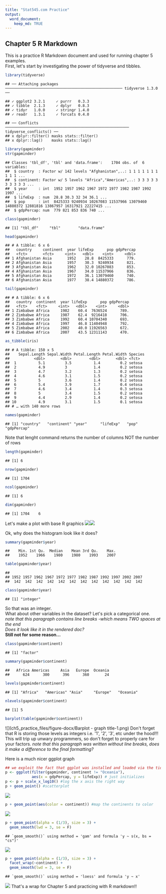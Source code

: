 ```yaml
---
title: "Stat545.com Practice"
output: 
  word_document:
    keep_md: TRUE
---
```




## Chapter 5 R Markdown

This is a practice R Markdown document and used for running chapter 5 examples.  
First, let's start by investigating the power of tidyverse and tibbles.


```r
library(tidyverse)
```

```
## ── Attaching packages ───────────────────────────────────────────────────── tidyverse 1.3.0 ──
```

```
## ✓ ggplot2 3.2.1     ✓ purrr   0.3.3
## ✓ tibble  2.1.3     ✓ dplyr   0.8.3
## ✓ tidyr   1.0.0     ✓ stringr 1.4.0
## ✓ readr   1.3.1     ✓ forcats 0.4.0
```

```
## ── Conflicts ──────────────────────────────────────────────────────── tidyverse_conflicts() ──
## x dplyr::filter() masks stats::filter()
## x dplyr::lag()    masks stats::lag()
```

```r
library(gapminder)
str(gapminder)
```

```
## Classes 'tbl_df', 'tbl' and 'data.frame':	1704 obs. of  6 variables:
##  $ country  : Factor w/ 142 levels "Afghanistan",..: 1 1 1 1 1 1 1 1 1 1 ...
##  $ continent: Factor w/ 5 levels "Africa","Americas",..: 3 3 3 3 3 3 3 3 3 3 ...
##  $ year     : int  1952 1957 1962 1967 1972 1977 1982 1987 1992 1997 ...
##  $ lifeExp  : num  28.8 30.3 32 34 36.1 ...
##  $ pop      : int  8425333 9240934 10267083 11537966 13079460 14880372 12881816 13867957 16317921 22227415 ...
##  $ gdpPercap: num  779 821 853 836 740 ...
```

```r
class(gapminder)
```

```
## [1] "tbl_df"     "tbl"        "data.frame"
```

```r
head(gapminder)
```

```
## # A tibble: 6 x 6
##   country     continent  year lifeExp      pop gdpPercap
##   <fct>       <fct>     <int>   <dbl>    <int>     <dbl>
## 1 Afghanistan Asia       1952    28.8  8425333      779.
## 2 Afghanistan Asia       1957    30.3  9240934      821.
## 3 Afghanistan Asia       1962    32.0 10267083      853.
## 4 Afghanistan Asia       1967    34.0 11537966      836.
## 5 Afghanistan Asia       1972    36.1 13079460      740.
## 6 Afghanistan Asia       1977    38.4 14880372      786.
```

```r
tail(gapminder)
```

```
## # A tibble: 6 x 6
##   country  continent  year lifeExp      pop gdpPercap
##   <fct>    <fct>     <int>   <dbl>    <int>     <dbl>
## 1 Zimbabwe Africa     1982    60.4  7636524      789.
## 2 Zimbabwe Africa     1987    62.4  9216418      706.
## 3 Zimbabwe Africa     1992    60.4 10704340      693.
## 4 Zimbabwe Africa     1997    46.8 11404948      792.
## 5 Zimbabwe Africa     2002    40.0 11926563      672.
## 6 Zimbabwe Africa     2007    43.5 12311143      470.
```

```r
as_tibble(iris)
```

```
## # A tibble: 150 x 5
##    Sepal.Length Sepal.Width Petal.Length Petal.Width Species
##           <dbl>       <dbl>        <dbl>       <dbl> <fct>  
##  1          5.1         3.5          1.4         0.2 setosa 
##  2          4.9         3            1.4         0.2 setosa 
##  3          4.7         3.2          1.3         0.2 setosa 
##  4          4.6         3.1          1.5         0.2 setosa 
##  5          5           3.6          1.4         0.2 setosa 
##  6          5.4         3.9          1.7         0.4 setosa 
##  7          4.6         3.4          1.4         0.3 setosa 
##  8          5           3.4          1.5         0.2 setosa 
##  9          4.4         2.9          1.4         0.2 setosa 
## 10          4.9         3.1          1.5         0.1 setosa 
## # … with 140 more rows
```

```r
names(gapminder)
```

```
## [1] "country"   "continent" "year"      "lifeExp"   "pop"       "gdpPercap"
```

<!-- Note that this type of commenting does NOT show up on your final knit document -->
Note that lenght command returns the number of columns NOT the number of rows

```r
length(gapminder)
```

```
## [1] 6
```

```r
nrow(gapminder)
```

```
## [1] 1704
```

```r
ncol(gapminder)
```

```
## [1] 6
```

```r
dim(gapminder)
```

```
## [1] 1704    6
```

Let's make a plot with base R graphics
![](ch5_practice_files/figure-docx/unnamed-chunk-2-1.png)<!-- -->![](ch5_practice_files/figure-docx/unnamed-chunk-2-2.png)<!-- -->

Ok, why does the histogram look like it does?

```r
summary(gapminder$year)
```

```
##    Min. 1st Qu.  Median    Mean 3rd Qu.    Max. 
##    1952    1966    1980    1980    1993    2007
```

```r
table(gapminder$year)
```

```
## 
## 1952 1957 1962 1967 1972 1977 1982 1987 1992 1997 2002 2007 
##  142  142  142  142  142  142  142  142  142  142  142  142
```

```r
class(gapminder$year)
```

```
## [1] "integer"
```

So that was an integer.  
What about other variables in the dataset? Let's pick a categorical one.  
*note that this paragraph contains line breaks -which means TWO spaces at the end*  
*Does it look like it in the rendered doc?*  
**Still not for some reason...**

```r
class(gapminder$continent)
```

```
## [1] "factor"
```

```r
summary(gapminder$continent)
```

```
##   Africa Americas     Asia   Europe  Oceania 
##      624      300      396      360       24
```

```r
levels(gapminder$continent)
```

```
## [1] "Africa"   "Americas" "Asia"     "Europe"   "Oceania"
```

```r
nlevels(gapminder$continent)
```

```
## [1] 5
```


```r
barplot(table(gapminder$continent))
```

![](ch5_practice_files/figure-docx/Barplot - graph title-1.png)<!-- -->
Don't forget that R is storing those levels as integers i.e. '1', '2', '3', etc under the hood!!! This will trip up unwary programmers, so don't forget to properly care for your factors. *note that this paragraph was written without line breaks, does it make a difference to the final formatting?*


Here is a much nicer ggplot graph

```r
## we exploit the fact that ggplot was installed and loaded via the tidyverse
p <- ggplot(filter(gapminder, continent != "Oceania"),
            aes(x = gdpPercap, y = lifeExp)) # just initializes
p <- p + scale_x_log10() #log the x axis the right way
p + geom_point() #scatterplot
```

![](ch5_practice_files/figure-docx/unnamed-chunk-5-1.png)<!-- -->

```r
p + geom_point(aes(color = continent)) #map the continents to color
```

![](ch5_practice_files/figure-docx/unnamed-chunk-5-2.png)<!-- -->

```r
p + geom_point(alpha = (1/3), size = 3) +
  geom_smooth(lwd = 3, se = F) 
```

```
## `geom_smooth()` using method = 'gam' and formula 'y ~ s(x, bs = "cs")'
```

![](ch5_practice_files/figure-docx/unnamed-chunk-5-3.png)<!-- -->

```r
p + geom_point(alpha = (1/3), size = 3) + 
  facet_wrap(~continent) +
  geom_smooth(lwd = 3, se = F) 
```

```
## `geom_smooth()` using method = 'loess' and formula 'y ~ x'
```

![](ch5_practice_files/figure-docx/unnamed-chunk-5-4.png)<!-- -->
That's a wrap for Chapter 5 and practicing with R markdown!!
